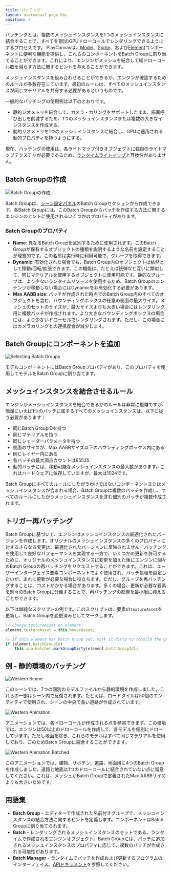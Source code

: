 ```yaml
---
title: バッチング
layout: usermanual-page.hbs
position: 4
---
```


バッチングとは、複数のメッシュインスタンスを1つのメッシュインスタンスに結合することで、すべてを1回のGPUドローコールでレンダリングできるようにするプロセスです。 PlayCanvasは、[Model][7]、[Sprite][9]、および[Element][10]コンポーネントに便利な機能を提供し、これらのコンポーネントをBatch Groupに割り当てることができます。これにより、エンジンがメッシュを結合して総ドローコール数を減らす方法に関するヒントを与えることができます。

メッシュインスタンスを組み合わせることができるか、エンジンが確認するためのルールが多数存在しています。最初のルールは、すべてのメッシュインスタンスが同じマテリアルを共有する必要があるというものです。

一般的なバッチングの使用例は以下のとおりです。

* 静的ジオメトリを結合して、カメラ・カリングをサポートしたまま、描画呼び出しを削減するため、1つのメッシュインスタンスまたは複数の大きなインスタンスを作成する。
* 動的ジオメトリを1つのメッシュインスタンスに結合し、GPUに適用される動的プロパティを持つようにする。

<div class="alert-info">
    現在、バッチングの使用は、各ライトマップ付きオブジェクトに独自のライトマップテクスチャが必要であるため、<a href="/user-manual/graphics/lighting/runtime-lightmaps/">ランタイムライトマップ</a>と互換性がありません。
</div>

## Batch Groupの作成

![Batch Groupの作成][1]

Batch Groupは、[シーン設定パネル][6]のBatch Groupセクションから作成できます。各Batch Groupには、このBatch Groupからバッチを作成する方法に関するエンジンのヒントに使用されるいくつかのプロパティがあります。

### Batch Groupのプロパティ

* **Name**: 異なるBatch Groupを区別するために使用されます。このBatch Groupが保有するオブジェクトの種類を説明するような名前を設定することが理想的です。この名前は実行時に利用可能で、グループを取得できます。
* **Dynamic**: 有効化された場合でも、Batch Group内のオブジェクトは依然として移動/回転/拡張できます。この機能は、たとえば銃弾など互いに類似して、同じマテリアルを使用するオブジェクトに使用可能です。静的なグループは、より少ないランタイムリソースを使用するため、Batch Groupのコンテンツが移動しない場合にはDynamicを非有効化する必要があります。
* **Max AABB size**: バッチが作成された時点でのBatch Group内のすべてのオブジェクトを含む、バウンディングボックスの任意の側面の最大サイズ。メッシュのセットのサイズが、最大サイズよりも大きい場合にはレンダリング用に複数バッチが作成されます。より大きなバウンディングボックスの場合には、より少ないドローセルでレンダリングされます。ただし、この場合にはカメラカリングとの連携度合が減少します。

## Batch Groupにコンポーネントを追加

![Selecting Batch Groups][2]

モデルコンポーネントにはBatch Groupプロパティがあり、このプロパティを使用してモデルをBatch Groupに割り当てます。

## メッシュインスタンスを結合させるルール

エンジンがメッシュインスタンスを結合できるかのルールは非常に複雑ですが、簡潔にいえば1つのバッチに属するすべてのメッシュインスタンスは、以下に従う必要があります：

* 同じBatch GroupIDを持つ
* 同じマテリアルを持つ
* 同じシェーダーパラメータを持つ
* 側面のサイズが、Max AABBサイズ以下のバウンディングボックス内にある
* 同じレイヤー内にある
* 各バッチの最大頂点カウントは65535
* 動的バッチには、移動可能なメッシュインスタンスの最大数があります。これはハードウェアに依存していますが、最大は1024です。

Batch Groupにすべてのルールにしたがうわけではないコンポーネントまたはメッシュインスタンスが含まれる場合、Batch Groupは複数のバッチを作成し、すべてのルールにしたがうメッシュインスタンスを含む個別のバッチが複数作成されます。

## トリガー再バッチング

Batch Groupに基づいて、エンジンはメッシュインスタンスの最適化されたバージョンを作成します。オリジナルのメッシュインスタンスの多くのプロパティに対するさらなる変更は、最適化されたバージョンに反映されません。バッチングを使用して良好なパフォーマンスを実現する一方で、いくつかの更新を許可するために、オリジナルのメッシュインスタンスに変更を加えた後にエンジンに個々のBatch Groupの再バッチングをリクエストすることができます。これは、ユーザーインターフェイス要素コンポーネントでよく使用され、バッチ処理を設定したいが、まれに更新が必要な場合に役立ちます。ただし、グループを再バッチングすることは、コストがかかる場合があります。多くの場合、更新が必要な要素を別々のBatch Groupに分離することで、再バッチングの影響を最小限に抑えることができます。

以下は単純なスクリプトの例です。このスクリプトは、要素の`textureAsset`を更新し、Batch Groupを変更済みとしてマークします。

```javascript
// change textureAsset on element
element.textureAsset = this.hoverAsset;

// if this element has Batch Group set, mark it dirty to rebuild the group in the next frame
if (element.batchGroupId)
    this.app.batcher.markGroupDirty(element.batchGroupId);
```

## 例 - 静的環境のバッチング

![Western Scene][3]

このシーンでは、7つの個別のモデルファイルから静的環境を作成しました。これらの一部はシーン内で反復されます。たとえば、ロードタイルは50個のエンティティで使用され、シーンの中央で長い道路が作成されています。

![Western Animation][4]

アニメーションでは、各ドローコールが作成される点を参照できます。この環境では、エンジンは50以上のドローコールを作成して、各モデルを個別にドローしています。ただし地面を除き、これらのモデルはすべて同じマテリアルを使用しており、このためBatch Groupに結合することができます。

![Western Animation Batched][5]

このアニメーションでは、建物、サボテン、道路、地面用に4つのBatch Groupを作成しました。道路と地面は1つのドローコールに結合されていない点に留意してください。これは、メッシュがBatch Groupで定義されたMax AABBサイズよりも大きいためです。

## 用語集

* **Batch Group** - エディターで作成された名前付きグループで、メッシュインスタンスの結合方法に関するヒントを定義します。コンポーネントはBatch Groupに割り当てられます。
* **Batch** - レンダリングされるメッシュインスタンスのセットである、ランタイムで作成されるエンジンオブジェクト。Batch Groupには、バッチに追加されるメッシュインスタンスのプロパティに応じて、複数のバッチが作成される可能性があります。
* **Batch Manager** - ランタイムでバッチを作成および更新するプログラムのインターフェイス。[APIドキュメント][8]を参照してください。


[1]: /images/user-manual/optimization/batching/batch-groups.jpg
[2]: /images/user-manual/optimization/batching/model-component.jpg
[3]: /images/user-manual/optimization/batching/western-scene.jpg
[4]: /images/user-manual/optimization/batching/western-animation-all.gif
[5]: /images/user-manual/optimization/batching/western-animation.gif
[6]: /user-manual/designer/settings/#batch-groups
[7]: /user-manual/packs/components/model
[8]: /api/pc.BatchManager.html
[9]: /user-manual/packs/components/sprite
[10]: /user-manual/packs/components/element
